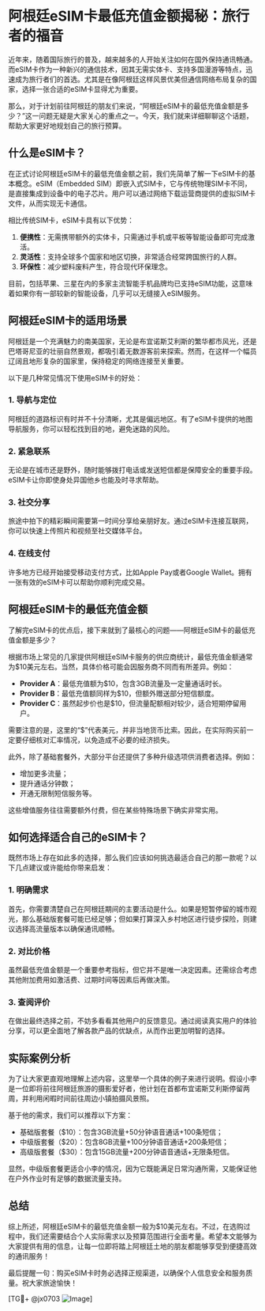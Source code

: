 # 阿根廷eSIM卡最低充值金额揭秘：旅行者的福音

近年来，随着国际旅行的普及，越来越多的人开始关注如何在国外保持通讯畅通。而eSIM卡作为一种新兴的通信技术，因其无需实体卡、支持多国漫游等特点，迅速成为旅行者们的首选。尤其是在像阿根廷这样风景优美但通信网络布局复杂的国家，选择一张合适的eSIM卡显得尤为重要。

那么，对于计划前往阿根廷的朋友们来说，“阿根廷eSIM卡的最低充值金额是多少？”这一问题无疑是大家关心的重点之一。今天，我们就来详细聊聊这个话题，帮助大家更好地规划自己的旅行预算。

## 什么是eSIM卡？

在正式讨论阿根廷eSIM卡的最低充值金额之前，我们先简单了解一下eSIM卡的基本概念。eSIM（Embedded SIM）即嵌入式SIM卡，它与传统物理SIM卡不同，是直接集成到设备中的电子芯片。用户可以通过网络下载运营商提供的虚拟SIM卡文件，从而实现无卡通信。

相比传统SIM卡，eSIM卡具有以下优势：

1. **便携性**：无需携带额外的实体卡，只需通过手机或平板等智能设备即可完成激活。
2. **灵活性**：支持全球多个国家和地区切换，非常适合经常跨国旅行的人群。
3. **环保性**：减少塑料废料产生，符合现代环保理念。

目前，包括苹果、三星在内的多家主流智能手机品牌均已支持eSIM功能，这意味着如果你有一部较新的智能设备，几乎可以无缝接入eSIM服务。

## 阿根廷eSIM卡的适用场景

阿根廷是一个充满魅力的南美国家，无论是布宜诺斯艾利斯的繁华都市风光，还是巴塔哥尼亚的壮丽自然景观，都吸引着无数游客前来探索。然而，在这样一个幅员辽阔且地形复杂的国家里，保持稳定的网络连接至关重要。

以下是几种常见情况下使用eSIM卡的好处：

### 1. 导航与定位
阿根廷的道路标识有时并不十分清晰，尤其是偏远地区。有了eSIM卡提供的地图导航服务，你可以轻松找到目的地，避免迷路的风险。

### 2. 紧急联系
无论是在城市还是野外，随时能够拨打电话或发送短信都是保障安全的重要手段。eSIM卡让你即使身处异国他乡也能及时寻求帮助。

### 3. 社交分享
旅途中拍下的精彩瞬间需要第一时间分享给亲朋好友。通过eSIM卡连接互联网，你可以快速上传照片和视频至社交媒体平台。

### 4. 在线支付
许多地方已经开始接受移动支付方式，比如Apple Pay或者Google Wallet。拥有一张有效的eSIM卡可以帮助你顺利完成交易。

## 阿根廷eSIM卡的最低充值金额

了解完eSIM卡的优点后，接下来就到了最核心的问题——阿根廷eSIM卡的最低充值金额是多少？

根据市场上常见的几家提供阿根廷eSIM卡服务的供应商统计，最低充值金额通常为$10美元左右。当然，具体价格可能会因服务商不同而有所差异。例如：

- **Provider A**：最低充值额为$10，包含3GB流量及一定量通话时长。
- **Provider B**：最低充值额同样为$10，但额外赠送部分短信额度。
- **Provider C**：虽然起步价也是$10，但流量配额相对较少，适合短期停留用户。

需要注意的是，这里的“$”代表美元，并非当地货币比索。因此，在实际购买前一定要仔细核对汇率情况，以免造成不必要的经济损失。

此外，除了基础套餐外，大部分平台还提供了多种升级选项供消费者选择。例如：

- 增加更多流量；
- 提升通话分钟数；
- 开通无限制短信服务等。

这些增值服务往往需要额外付费，但在某些特殊场景下确实非常实用。

## 如何选择适合自己的eSIM卡？

既然市场上存在如此多的选择，那么我们应该如何挑选最适合自己的那一款呢？以下几点建议或许能给你带来启发：

### 1. 明确需求
首先，你需要清楚自己在阿根廷期间的主要活动是什么。如果是短暂停留的城市观光，那么基础版套餐可能已经足够；但如果打算深入乡村地区进行徒步探险，则建议选择高流量版本以确保通讯顺畅。

### 2. 对比价格
虽然最低充值金额是一个重要参考指标，但它并不是唯一决定因素。还需综合考虑其他附加费用如激活费、过期时间等因素后再做决策。

### 3. 查阅评价
在做出最终选择之前，不妨多看看其他用户的反馈意见。通过阅读真实用户的体验分享，可以更全面地了解各款产品的优缺点，从而作出更加明智的选择。

## 实际案例分析

为了让大家更直观地理解上述内容，这里举一个具体的例子来进行说明。假设小李是一位即将前往阿根廷旅游的摄影爱好者，他计划在首都布宜诺斯艾利斯停留两周，并利用闲暇时间前往周边小镇拍摄风景照。

基于他的需求，我们可以推荐以下方案：

- 基础版套餐（$10）：包含3GB流量+50分钟语音通话+100条短信；
- 中级版套餐（$20）：包含8GB流量+100分钟语音通话+200条短信；
- 高级版套餐（$30）：包含15GB流量+200分钟语音通话+无限条短信。

显然，中级版套餐更适合小李的情况，因为它既能满足日常沟通所需，又能保证他在户外作业时有足够的数据流量支持。

## 总结

综上所述，阿根廷eSIM卡的最低充值金额一般为$10美元左右。不过，在选购过程中，我们还需要结合个人实际需求以及预算范围进行全面考量。希望本文能够为大家提供有用的信息，让每一位即将踏上阿根廷土地的朋友都能够享受到便捷高效的通讯服务！

最后提醒一句：购买eSIM卡时务必选择正规渠道，以确保个人信息安全和服务质量。祝大家旅途愉快！

[TG💪+ @jx0703 ![Image](https://github.com/user-attachments/assets/dbca1d08-cadb-493c-b0ec-ad6f7a83f270)]